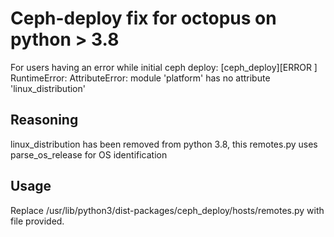 # Ceph-deploy fix for octopus on python > 3.8

For users having an error while initial ceph deploy:
[ceph_deploy][ERROR ] RuntimeError: AttributeError: module 'platform' has no attribute 'linux_distribution'

## Reasoning

linux_distribution has been removed from python 3.8, this remotes.py uses parse_os_release for OS identification

## Usage

Replace /usr/lib/python3/dist-packages/ceph_deploy/hosts/remotes.py with file provided.

